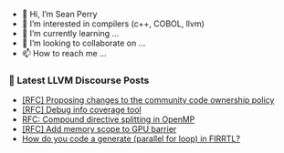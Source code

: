 - 👋 Hi, I’m Sean Perry
- 👀 I’m interested in compilers (c++, COBOL, llvm)
- 🌱 I’m currently learning ...
- 💞️ I’m looking to collaborate on ...
- 📫 How to reach me ...

<!---
s66perry/s66perry is a ✨ special ✨ repository because its `README.md` (this file) appears on your GitHub profile.
You can click the Preview link to take a look at your changes.
--->
### 📕 Latest LLVM Discourse Posts

<!-- DISCOURSE-LLVM:START -->
- [[RFC] Proposing changes to the community code ownership policy](https://discourse.llvm.org/t/rfc-proposing-changes-to-the-community-code-ownership-policy/80714?page=4#post_72)
- [[RFC] Debug info coverage tool](https://discourse.llvm.org/t/rfc-debug-info-coverage-tool/81142#post_10)
- [RFC: Compound directive splitting in OpenMP](https://discourse.llvm.org/t/rfc-compound-directive-splitting-in-openmp/81272#post_1)
- [[RFC] Add memory scope to GPU barrier](https://discourse.llvm.org/t/rfc-add-memory-scope-to-gpu-barrier/81021#post_2)
- [How do you code a generate &lpar;parallel for loop&rpar; in FIRRTL?](https://discourse.llvm.org/t/how-do-you-code-a-generate-parallel-for-loop-in-firrtl/81271#post_1)
<!-- DISCOURSE-LLVM:END -->
